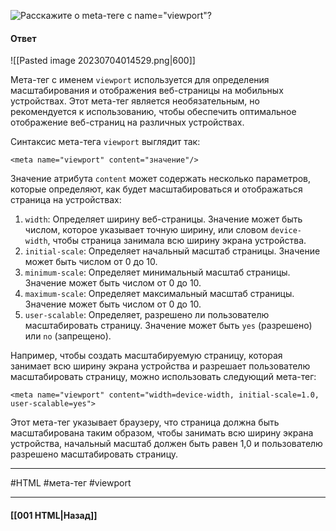 ![Расскажите о meta-теге с `name="viewport"`?](https://youtu.be/rWEsjNWBoIE?t=36)

#### Ответ

![[Pasted image 20230704014529.png|600]]

Мета-тег с именем `viewport` используется для определения масштабирования и отображения веб-страницы на мобильных устройствах. Этот мета-тег является необязательным, но рекомендуется к использованию, чтобы обеспечить оптимальное отображение веб-страниц на различных устройствах.

Синтаксис мета-тега `viewport` выглядит так:

```
<meta name="viewport" content="значение"/>
```

Значение атрибута `content` может содержать несколько параметров, которые определяют, как будет масштабироваться и отображаться страница на устройствах:

1. `width`: Определяет ширину веб-страницы. Значение может быть числом, которое указывает точную ширину, или словом `device-width`, чтобы страница занимала всю ширину экрана устройства.
2. `initial-scale`: Определяет начальный масштаб страницы. Значение может быть числом от 0 до 10.
3. `minimum-scale`: Определяет минимальный масштаб страницы. Значение может быть числом от 0 до 10.
4. `maximum-scale`: Определяет максимальный масштаб страницы. Значение может быть числом от 0 до 10.
5. `user-scalable`: Определяет, разрешено ли пользователю масштабировать страницу. Значение может быть `yes` (разрешено) или `no` (запрещено).

Например, чтобы создать масштабируемую страницу, которая занимает всю ширину экрана устройства и разрешает пользователю масштабировать страницу, можно использовать следующий мета-тег:

```
<meta name="viewport" content="width=device-width, initial-scale=1.0, user-scalable=yes">
```

Этот мета-тег указывает браузеру, что страница должна быть масштабирована таким образом, чтобы занимать всю ширину экрана устройства, начальный масштаб должен быть равен 1,0 и пользователю разрешено масштабировать страницу.

___
#HTML #мета-тег #viewport 

___

#### [[001 HTML|Назад]]